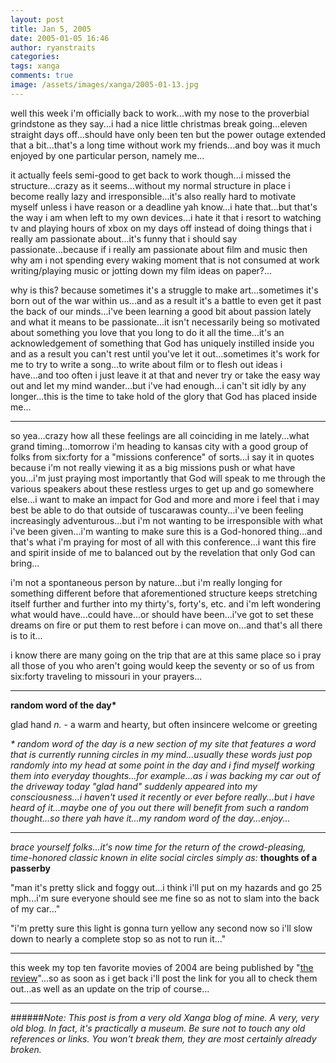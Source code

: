 ```yaml
---
layout: post
title: Jan 5, 2005
date: 2005-01-05 16:46
author: ryanstraits
categories:
tags: xanga
comments: true
image: /assets/images/xanga/2005-01-13.jpg
---
```

well this week i'm officially back to work...with my nose to the proverbial grindstone as they say...i had a nice little christmas break going...eleven straight days off...should have only been ten but the power outage extended that a bit...that's a long time without work my friends...and boy was it much enjoyed by one particular person, namely me...

<!-- break -->

it actually feels semi-good to get back to work though...i missed the structure...crazy as it seems...without my normal structure in place i become really lazy and irresponsible...it's also really hard to motivate myself unless i have reason or a deadline yah know...i hate that...but that's the way i am when left to my own devices...i hate it that i resort to watching tv and playing hours of xbox on my days off instead of doing things that i really am passionate about...it's funny that i should say passionate...because if i really am passionate about film and music then why am i not spending every waking moment that is not consumed at work writing/playing music or jotting down my film ideas on paper?...

why is this? because sometimes it's a struggle to make art...sometimes it's born out of the war within us...and as a result it's a battle to even get it past the back of our minds...i've been learning a good bit about passion lately and what it means to be passionate...it isn't necessarily being so motivated about something you love that you long to do it all the time...it's an acknowledgement of something that God has uniquely instilled inside you and as a result you can't rest until you've let it out...sometimes it's work for me to try to write a song...to write about film or to flesh out ideas i have...and too often i just leave it at that and never try or take the easy way out and let my mind wander...but i've had enough...i can't sit idly by any longer...this is the time to take hold of the glory that God has placed inside me...

---

so yea...crazy how all these feelings are all coinciding in me lately...what grand timing...tomorrow i'm heading to kansas city with a good group of folks from six:forty for a "missions conference" of sorts...i say it in quotes because i'm not really viewing it as a big missions push or what have you...i'm just praying most importantly that God will speak to me through the various speakers about these restless urges to get up and go somewhere else...i want to make an impact for God and more and more i feel that i may best be able to do that outside of tuscarawas county...i've been feeling increasingly adventurous...but i'm not wanting to be irresponsible with what i've been given...i'm wanting to make sure this is a God-honored thing...and that's what i'm praying for most of all with this conference...i want this fire and spirit inside of me to balanced out by the revelation that only God can bring...

i'm not a spontaneous person by nature...but i'm really longing for something different before that aforementioned structure keeps stretching itself further and further into my thirty's, forty's, etc. and i'm left wondering what would have...could have...or should have been...i've got to set these dreams on fire or put them to rest before i can move on...and that's all there is to it...

i know there are many going on the trip that are at this same place so i pray all those of you who aren't going would keep the seventy or so of us from six:forty traveling to missouri in your prayers...

---

<strong>random word of the day*</strong>

glad hand <em>n.</em> - a warm and hearty, but often insincere welcome or greeting

<em>* random word of the day is a new section of my site that features a word that is currently running circles in my mind...usually these words just pop randomly into my head at some point in the day and i find myself working them into everyday thoughts...for example...as i was backing my car out of the driveway today "glad hand" suddenly appeared into my consciousness...i haven't used it recently or ever before really...but i have heard of it...maybe one of you out there will benefit from such a random thought...so there yah have it...my random word of the day...enjoy...</em>

---

<em>brace yourself folks...it's now time for the return of the crowd-pleasing, time-honored classic known in elite social circles simply as:
</em><strong>thoughts of a passerby</strong>

"man it's pretty slick and foggy out...i think i'll put on my hazards and go 25 mph...i'm sure everyone should see me fine so as not to slam into the back of my car..."

"i'm pretty sure this light is gonna turn yellow any second now so i'll slow down to nearly a complete stop so as not to run it..."

---

this week my top ten favorite movies of 2004 are being published by "<a href="http://www.the-review.com" target="_blank">the review</a>"...so as soon as i get back i'll post the link for you all to check them out...as well as an update on the trip of course...

---

######*Note: This post is from a very old Xanga blog of mine. A very, very old blog. In fact, it's practically a museum. Be sure not to touch any old references or links. You won't break them, they are most certainly already broken.*